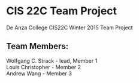 # CIS 22C Team Project
De Anza College CIS22C Winter 2015 Team Project
## Team Members:
<p>Wolfgang C. Strack - lead, Member 1<br/>
Louis Christopher - Member 2<br>
Andrew Wang - Member 3</p>
